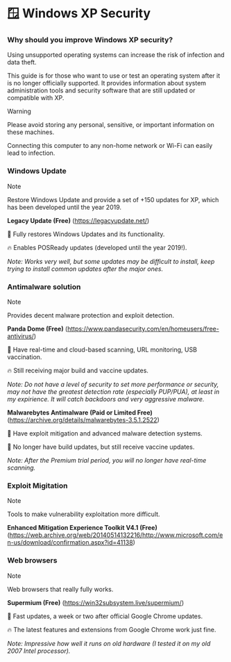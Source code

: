 # :window: Windows XP Security

### Why should you improve Windows XP security?

Using unsupported operating systems can increase the risk of infection and data theft.

This guide is for those who want to use or test an operating system after it is no longer officially supported. It provides information about system administration tools and security software that are still updated or compatible with XP.

> [!WARNING]
> Please avoid storing any personal, sensitive, or important information on these machines.
>
> Connecting this computer to any non-home network or Wi-Fi can easily lead to infection.

### Windows Update

> [!NOTE]
> Restore Windows Update and provide a set of +150 updates for XP, which has been developed until the year 2019.

**Legacy Update (Free)** (https://legacyupdate.net/)

:100: Fully restores Windows Updates and its functionality.

:fire: Enables POSReady updates (developed until the year 2019!).

*Note: Works very well, but some updates may be difficult to install, keep trying to install common updates after the major ones.*


### Antimalware solution

> [!NOTE]
> Provides decent malware protection and exploit detection.

**Panda Dome (Free)** (https://www.pandasecurity.com/en/homeusers/free-antivirus/)

:100: Have real-time and cloud-based scanning, URL monitoring, USB vaccination.

:fire: Still receiving major build and vaccine updates.

*Note: Do not have a level of security to set more performance or security, may not have the greatest detection rate (especially PUP/PUA), at least in my expirience. It will catch backdoors and very aggressive malware.*

**Malwarebytes Antimalware (Paid or Limited Free)** (https://archive.org/details/malwarebytes-3.5.1.2522)

:100: Have exploit mitigation and advanced malware detection systems.

:rotating_light: No longer have build updates, but still receive vaccine updates.

*Note: After the Premium trial period, you will no longer have real-time scanning.*

### Exploit Migitation

> [!NOTE]
> Tools to make vulnerability exploitation more difficult.

**Enhanced Mitigation Experience Toolkit V4.1 (Free)** (https://web.archive.org/web/20140514132216/http://www.microsoft.com/en-us/download/confirmation.aspx?id=41138)

### Web browsers

> [!NOTE]
> Web browsers that really fully works.

**Supermium (Free)** (https://win32subsystem.live/supermium/)

:100: Fast updates, a week or two after official Google Chrome updates.

:fire: The latest features and extensions from Google Chrome work just fine.

*Note: Impressive how well it runs on old hardware (I tested it on my old 2007 Intel processor).*
